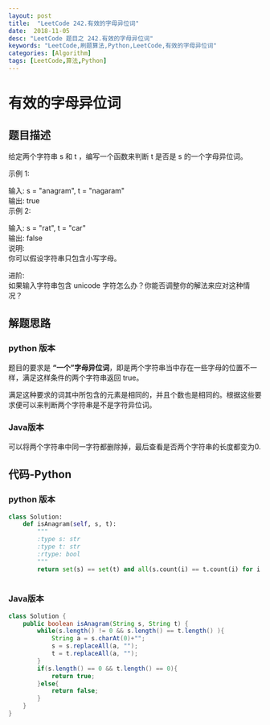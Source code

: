 ```yaml
---
layout: post
title:  "LeetCode 242.有效的字母异位词"
date:  2018-11-05
desc: "LeetCode 题目之 242.有效的字母异位词"
keywords: "LeetCode,刷题算法,Python,LeetCode,有效的字母异位词"
categories: [Algorithm]
tags: [LeetCode,算法,Python]
---
```

# 有效的字母异位词

## 题目描述

给定两个字符串 s 和 t ，编写一个函数来判断 t 是否是 s 的一个字母异位词。

示例 1:

输入: s = "anagram", t = "nagaram"<br/>
输出: true<br/>
示例 2:<br/>

输入: s = "rat", t = "car"<br/>
输出: false<br/>
说明:<br/>
你可以假设字符串只包含小写字母。<br/>

进阶:<br/>
如果输入字符串包含 unicode 字符怎么办？你能否调整你的解法来应对这种情况？

## 解题思路

### python 版本

题目的要求是 **“一个”字母异位词**，即是两个字符串当中存在一些字母的位置不一样，满足这样条件的两个字符串返回 true。

满足这种要求的词其中所包含的元素是相同的，并且个数也是相同的。根据这些要求便可以来判断两个字符串是不是字符异位词。

### Java版本

可以将两个字符串中同一字符都删除掉，最后查看是否两个字符串的长度都变为0.

## 代码-Python

### python 版本

```python
class Solution:
    def isAnagram(self, s, t):
        """
        :type s: str
        :type t: str
        :rtype: bool
        """
        return set(s) == set(t) and all(s.count(i) == t.count(i) for i in set(s))
        
```

### Java版本

```java
class Solution {
    public boolean isAnagram(String s, String t) {
        while(s.length() != 0 && s.length() == t.length() ){
            String a = s.charAt(0)+"";
            s = s.replaceAll(a, "");
            t = t.replaceAll(a, "");
        }
        if(s.length() == 0 && t.length() == 0){
            return true;
        }else{
            return false;
        }
    }
}
```